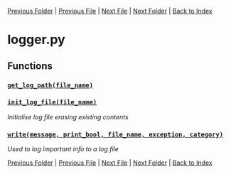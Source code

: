 [Previous Folder](../article_content/hotbar_slots_content.md) | [Previous File](language.md) | [Next File](page_manager.md) | [Next Folder](../fluids/fluid_article.md) | [Back to Index](../../index.md)

# logger.py

## Functions

### [`get_log_path(file_name)`](https://github.com/Vaileasys/pz-wiki_parser/blob/main/scripts/core/logger.py#L12)
### [`init_log_file(file_name)`](https://github.com/Vaileasys/pz-wiki_parser/blob/main/scripts/core/logger.py#L16)

_Initialise log file erasing existing contents_
### [`write(message, print_bool, file_name, exception, category)`](https://github.com/Vaileasys/pz-wiki_parser/blob/main/scripts/core/logger.py#L24)

_Used to log important info to a log file_


[Previous Folder](../article_content/hotbar_slots_content.md) | [Previous File](language.md) | [Next File](page_manager.md) | [Next Folder](../fluids/fluid_article.md) | [Back to Index](../../index.md)
